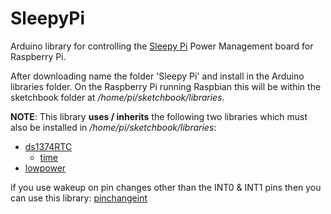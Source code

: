 SleepyPi
========

Arduino library for controlling the [Sleepy Pi] Power Management board for Raspberry Pi.

After downloading name the folder 'Sleepy Pi' and install in the Arduino libraries folder. On the Raspberry Pi running Raspbian this will be within the sketchbook folder at */home/pi/sketchbook/libraries*.

**NOTE**: This library **uses / inherits** the following two libraries which must also be installed in */home/pi/sketchbook/libraries*:

 - [ds1374RTC]
      - [time]
 - [lowpower]

if you use wakeup on pin changes other than the INT0 & INT1 pins then you can use this library: [pinchangeint]


[Sleepy Pi]: http://spellfoundry.com/sleepy-pi/
[ds1374RTC]: https://github.com/SpellFoundry/DS1374RTC.git
[lowpower]: https://github.com/rocketscream/Low-Power
[time]: http://playground.arduino.cc/Code/time
[pinchangeint]: https://code.google.com/p/arduino-pinchangeint/
